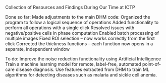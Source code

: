 Collection of Resources and Findings During Our Time at ICTP

Done so far:
  Made adjustments to the main DHM code:
  Organized the program to follow a logical sequence of operations
  Added functionality to perform all operations with a single click
  Resolved issues with negative/positive cells in phase computation
  Enabled batch processing of multiple images
  Fixed ROI selection – now works correctly from the first click
  Corrected the thickness functions – each function now opens in a separate, independent window

To do:
  Improve the noise reduction functionality using Artificial Intelligence
  Train a machine learning model for remote, label-free, automated point-of-care disease diagnosis.
  Use features extracted from DHM to train ML algorithms for detecting diseases such as malaria and sickle cell anemia.
